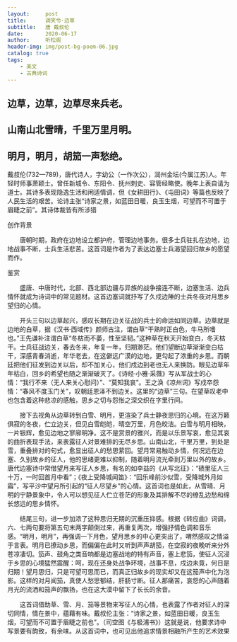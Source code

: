 ```yaml
---
layout:     post
title:      调笑令·边草
subtitle:   唐 戴叔伦
date:       2020-06-17
author:     听松阁
header-img: img/post-bg-poem-06.jpg
catalog: true
tags:
    - 美文
    - 古典诗词
---
```


## 边草，边草，边草尽来兵老。
## 山南山北雪晴，千里万里月明。
## 明月，明月，胡笳一声愁绝。



戴叔伦(732—789)，唐代诗人，字幼公（一作次公），润州金坛(今属江苏)人。年轻时师事萧颖士。曾任新城令、东阳令、抚州刺史、容管经略使。晚年上表自请为道士。其诗多表现隐逸生活和闲适情调，但《女耕田行》、《屯田词》等篇也反映了人民生活的艰苦。论诗主张“诗家之景，如蓝田日暖，良玉生烟，可望而不可置于眉睫之前”。其诗体裁皆有所涉猎



创作背景

　　唐朝时期，政府在边地设立都护府，管理边地事务。很多士兵驻扎在边地，边地战事不断，士兵生活悲苦。这首词是作者为了表达边塞士兵渴望回归故乡的愿望而作。 





鉴赏

　　盛唐、中唐时代，北部、西北部边疆与异族的战争接连不断，边塞生活、边兵情怀就成为诗词中的常见题材。这首边塞词就抒写了久戍边陲的士兵冬夜对月思乡望归的心情。

　　开头三句以边草起兴，感叹长期在边关征战的兵士的命运如同边草。边草就是边地的白草，据《汉书·西域传》颜师古注，谓白草“干熟时正白色，牛马所嗜也。”王先谦补注谓白草“冬枯而不萎，性至坚韧。”这种草在秋天开始变白，冬天枯干。士兵征战边关，春去冬来，年复一年，归期渺茫。他们望断边草渐渐变白枯干，深感青春消逝，年华老去，在这僻远广漠的边地，更勾起了浓重的乡思。而朝廷把他们征发到边关以后，却不加关心，他们戍边到老也无人来换防。眼见边草年年枯白，回乡的希望也随之渐渐破灭了。《诗经·小雅·采薇》写从军战士的心情：“我行不来（无人来关心慰问）”、“莫知我哀”。王之涣《凉州词》写戍卒怨情：“春风不度玉门关”，叹朝廷恩泽不到边关。这里的“边草”三句。在望草叹老中也包含着这种悲凉的感触，思乡之切与怨怅之深交织在字里行间。

　　接下去视角从边草转到白雪、明月，更渲染了兵士静夜思归的心境。在这万籁俱寂的冬夜，伫立边关，但见白雪皑皑，晴空万里，月色皎洁。白雪与明月相映，一片银辉，愈见边地之寥廓明净。这不是赏景的雅兴，而是以乐景写哀，愈见其哀的曲折表现手法，来表露征人对景难排的无尽乡思。山南山北，千里万里，到处是雪，重叠排对的句式，愈显出征人的愁思萦回。望月常易触动乡情，何况远在边塞、久别故乡的征人，他的思绪更难以抑制，随着明月流光牵到万里以外的故乡。唐代边塞诗中常借望月来写征人乡思，有名的如李益的《从写北征》：“碛里征人三十万，一时回首月中看”；《夜上受降城闻笛》：“回乐峰前沙似雪，受降城外月如霜”，写平沙中望月所引起的“征人尽望乡”的心情。这首词也是如此，从雪晴、月明的宁静景象中，令人可以想见征人伫立苍茫的形象及其排解不尽的缭乱边愁和绵长悠远的思乡情怀。

　　结尾三句，进一步加浓了这种思归无期的沉重压抑感。根据《转应曲》词调，六、七两句要将第五句末两字颠倒过来，再重复两次，增强抒情色调和音乐感。“明月，明月”，再强调一下月色，望月思乡的中心更突出了，喟然感叹之情溢于言表。明月已撩动乡思，而偏偏在此时又听到声声胡笳，在空寂的夜晚听来分外苍凉凄切。笳声、鼓角之类音响都是边塞战地的特有声音，塞上悲笳，使征人沉浸于乡思的心境猛然震醒：呵，现在还身处战争环境，战事不息，戍边未竟，何日是归期！望月思归，只是可望可思而已，而真正归故乡的现实却又在这笳声中化为泡影。这样的对月闻笳，真使人愁思郁结，肝肠寸断。征人那痛苦，哀怨的心声随着月光的流洒和笳声的飘扬，也在这大漠中留下了长长的余音。

　　这首词借助草、雪、月、笳等景物来写征人的心情，也表露了作者对征人的深切同情，情在景中，蕴藉有味。戴叔伦主张：“诗家之景，如蓝田日暖，良玉生烟，可望而不可置于眉睫之前也”。（司空图《与极浦书》）这就是说，他要求诗中写景要有韵致，有余味。从这首词中，也可见出他追求情景相融所产生的艺术效果
